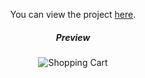 <div align="center">

You can view the project [here](https://isbendiyarovanezrin.github.io/ShoppingCart "Click me!🛒").

##### Preview

![Shopping Cart](https://i.postimg.cc/T3B5Z02V/cart.gif)

</div>
